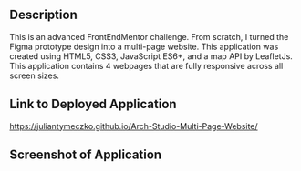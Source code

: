 ## Description
This is an advanced FrontEndMentor challenge. From scratch, I turned the Figma prototype design into a multi-page website. 
This application was created using HTML5, CSS3, JavaScript ES6+, and a map API by LeafletJs. This application contains 4 
webpages that are fully responsive across all screen sizes.

## Link to Deployed Application
https://juliantymeczko.github.io/Arch-Studio-Multi-Page-Website/

## Screenshot of Application
